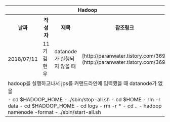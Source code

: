 <table>
  <tr>
      <th colspan="4">Hadoop</th>
  </tr>
  <tr>
    <th>날짜</th>
    <th>작성자</th>
    <th>제목</th> 
    <th>참조링크</th>
  </tr>
  <tr>
    <td>2018/07/11</td>
    <td>11기 김현우</td>
    <td>datanode가 실행되지 않을 때</td>
    <td>[http://paranwater.tistory.com/369](http://paranwater.tistory.com/369)</td>
  </tr>
  <tr>
    <td colspan="4">hadoop을 실행하고나서 jps를 커맨드라인에 입력했을 때 datanode가 없을 </td>
  </tr>
  <tr>
    <td colspan="4">
      - cd $HADOOP_HOME
      - ./sbin/stop-all.sh
      - cd $HOME
      - rm -r data
      - cd $HADOOP_HOME
      - cd logs
      - rm -r *
      - cd ..
      - hadoop namenode -format
      - ./sbin/start-all.sh
    </td>
  </tr>

</table>
